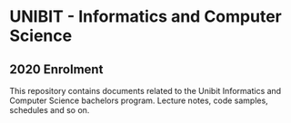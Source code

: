 # UNIBIT - Informatics and Computer Science
## 2020 Enrolment

This repository contains documents related to the Unibit Informatics and Computer Science bachelors program. Lecture notes, code samples, schedules and so on. 
